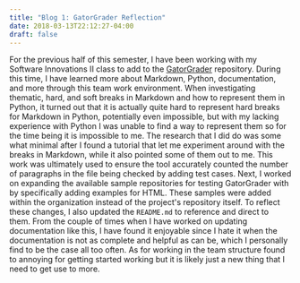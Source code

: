 ```yaml
---
title: "Blog 1: GatorGrader Reflection"
date: 2018-03-13T22:12:27-04:00
draft: false
---
```

For the previous half of this semester, I have been working with my Software Innovations II class to add to the [GatorGrader](https://github.com/GatorEducator/gatorgrader) repository. During this time, I have learned more about Markdown, Python, documentation, and more through this team work environment. When investigating thematic, hard, and soft breaks in Markdown and how to represent them in Python, it turned out that it is actually quite hard to represent hard breaks for Markdown in Python, potentially even impossible, but with my lacking experience with Python I was unable to find a way to represent them so for the time being it is impossible to me. The research that I did do was some what minimal after I found a tutorial that let me experiment around with the breaks in Markdown, while it also pointed some of them out to me. This work was ultimately used to ensure the tool accurately counted the number of paragraphs in the file being checked by adding test cases. Next, I worked on expanding the available sample repositories for testing GatorGrader with by specifically adding examples for HTML. These samples were added within the organization instead of the project's repository itself. To reflect these changes, I also updated the `README.md` to reference and direct to them. From the couple of times when I have worked on updating documentation like this, I have found it enjoyable since I hate it when the documentation is not as complete and helpful as can be, which I personally find to be the case all too often. As for working in the team structure found to annoying for getting started working but it is likely just a new thing that I need to get use to more.
